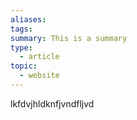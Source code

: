 ```yaml
---
aliases: 
tags: 
summary: This is a summary
type:
  - article
topic:
  - website
---
```

lkfdvjhldknfjvndfljvd